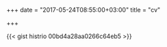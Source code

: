 +++
date = "2017-05-24T08:55:00+03:00"
title = "cv"

+++

{{< gist histrio 00bd4a28aa0266c64eb5 >}}
